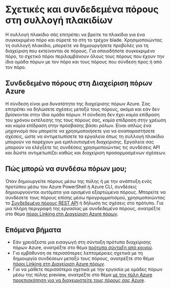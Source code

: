 <properties 
    pageTitle="Σχετικές και συνδεδεμένα πόρους στη συλλογή πλακιδίων" 
    description="Μάθετε περισσότερα σχετικά με τις σχετικές και συνδεδεμένων τους πόρους που εμφανίζονται στη συλλογή πλακίδιο της πύλης Azure preview." 
    services="azure-portal" 
    documentationCenter="" 
    authors="adamabdelhamed" 
    manager="wpickett" 
    editor=""/>

<tags 
    ms.service="azure-portal" 
    ms.workload="multiple" 
    ms.tgt_pltfrm="na" 
    ms.devlang="na" 
    ms.topic="article" 
    ms.date="07/16/2015" 
    ms.author="adamab"/>

# <a name="related-and-linked-resources-in-the-tile-gallery"></a>Σχετικές και συνδεδεμένα πόρους στη συλλογή πλακιδίων

Η συλλογή πλακίδιο σάς επιτρέπει να βρείτε τα πλακίδια για ένα συγκεκριμένο πόρο και σύρετέ τα στη το τρέχον blade. Χρησιμοποιώντας τη συλλογή πλακίδιο, μπορείτε να δημιουργήσετε προβολές για τη διαχείριση που εκτείνονται σε πόρους. Για οποιοδήποτε συγκεκριμένο πόρο, το σχετικό πόροι περιλαμβάνουν όλους τους πόρους που έχουν την ίδια ομάδα πόρων με τον πόρο και τους πόρους που σύνδεση προς ή από τον πόρο.

## <a name="linked-resources-in-azure-resource-manager"></a>Συνδεδεμένο πόρους στη Διαχείριση πόρων Azure

Η σύνδεση είναι μια δυνατότητα της διαχείρισης πόρων Azure.  Σας επιτρέπει να δηλώσετε σχέσεις μεταξύ τους πόρους, ακόμα και εάν δεν βρίσκονται στην ίδια ομάδα πόρων. Η σύνδεση δεν έχει καμία επίδραση του χρόνου εκτέλεσης της τους πόρους σας, καμία επίδραση στην χρέωση και καμία επίδραση στην πρόσβασης βάσει ρόλων.  Είναι απλώς ένα μηχανισμό που μπορείτε να χρησιμοποιήσετε για να αναπαραστήσετε σχέσεις, ώστε να αντιμετωπίσετε τα εργαλεία όπως τη συλλογή πλακίδιο μπορούν να παρέχουν μια εμπλουτισμένη διαχείρισης.  Εργαλεία σας μπορούν να ελέγξετε τις συνδέσεις χρησιμοποιώντας τις συνδέσεις API και δώστε αντιμετωπίζει καθώς και διαχείριση προσαρμοσμένων σχέσεων. 

## <a name="how-do-i-link-my-resources"></a>Πώς μπορώ να συνδέσω πόρων μου;

Όταν δημιουργείτε πόρους μέσω της πύλης ή με την ανάπτυξη ενός προτύπου μέσω του Azure PowerShell ή Azure CLI, συνδέσεις δημιουργούνται αυτόματα για ορισμένα εξαρτώμενα πόρους. Μπορείτε να συνδέσετε τους πόρους επίσης μέσω προγραμματισμού, χρησιμοποιώντας το [Συνδεδεμένο πόρους REST API](https://msdn.microsoft.com/library/azure/mt238499.aspx) ή δήλωση τις σχέσεις στο πρότυπο. Για μια πλήρη περιγραφή της εργασίας με συνδεδεμένα πόρους, ανατρέξτε στο θέμα [πόροι Linking στη Διαχείριση Azure πόρων](../resource-group-link-resources.md).

## <a name="next-steps"></a>Επόμενα βήματα

- Εάν χρειάζεστε μια εισαγωγή στη σύνταξη πρότυπα διαχείρισης πόρων Azure, ανατρέξτε στο θέμα [πρότυπα σύνταξη από κοινού](../resource-group-authoring-templates.md).
- Για εμβάθυνση σε περισσότερες λεπτομέρειες σχετικά με τη δημιουργία συνδέσεων μεταξύ τους πόρους, ανατρέξτε στο θέμα [πόροι Linking στη Διαχείριση Azure πόρων](../resource-group-link-resources.md).
- Για να μάθετε περισσότερα σχετικά με την εργασία με ομάδες πόρων μέσω της πύλης preview, ανατρέξτε στο θέμα [με την πύλη Azure προεπισκόπηση για να διαχειριστείτε τους πόρους σας Azure](resource-group-portal.md).
